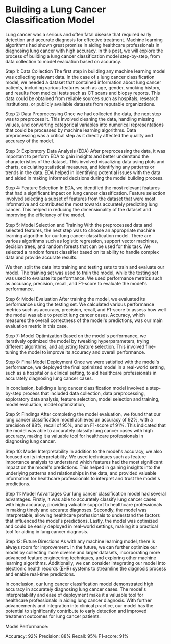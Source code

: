 # Building a Lung Cancer Classification Model

Lung cancer was a serious and often fatal disease that required early detection and accurate diagnosis for effective treatment. Machine learning algorithms had shown great promise in aiding healthcare professionals in diagnosing lung cancer with high accuracy. In this post, we will explore the process of building a lung cancer classification model step-by-step, from data collection to model evaluation based on accuracy.

Step 1: Data Collection
The first step in building any machine learning model was collecting relevant data. In the case of a lung cancer classification model, we needed a dataset that contained information about lung cancer patients, including various features such as age, gender, smoking history, and results from medical tests such as CT scans and biopsy reports. This data could be obtained from reliable sources such as hospitals, research institutions, or publicly available datasets from reputable organizations.

Step 2: Data Preprocessing
Once we had collected the data, the next step was to preprocess it. This involved cleaning the data, handling missing values, and converting categorical variables into numerical representations that could be processed by machine learning algorithms. Data preprocessing was a critical step as it directly affected the quality and accuracy of the model.

Step 3: Exploratory Data Analysis (EDA)
After preprocessing the data, it was important to perform EDA to gain insights and better understand the characteristics of the dataset. This involved visualizing data using plots and charts, calculating statistical measures, and identifying any patterns or trends in the data. EDA helped in identifying potential issues with the data and aided in making informed decisions during the model building process.

Step 4: Feature Selection
In EDA, we identified the most relevant features that had a significant impact on lung cancer classification. Feature selection involved selecting a subset of features from the dataset that were most informative and contributed the most towards accurately predicting lung cancer. This helped in reducing the dimensionality of the dataset and improving the efficiency of the model.

Step 5: Model Selection and Training
With the preprocessed data and selected features, the next step was to choose an appropriate machine learning algorithm for our lung cancer classification model. There are various algorithms such as logistic regression, support vector machines, decision trees, and random forests that can be used for this task. We selected a random forest classifier based on its ability to handle complex data and provide accurate results.

We then split the data into training and testing sets to train and evaluate our model. The training set was used to train the model, while the testing set was used to evaluate its performance. We used performance metrics such as accuracy, precision, recall, and F1-score to evaluate the model's performance.

Step 6: Model Evaluation
After training the model, we evaluated its performance using the testing set. We calculated various performance metrics such as accuracy, precision, recall, and F1-score to assess how well the model was able to predict lung cancer cases. Accuracy, which measures the overall correctness of the model's predictions, was our main evaluation metric in this case.

Step 7: Model Optimization
Based on the model's performance, we iteratively optimized the model by tweaking hyperparameters, trying different algorithms, and adjusting feature selection. This involved fine-tuning the model to improve its accuracy and overall performance.

Step 8: Final Model Deployment
Once we were satisfied with the model's performance, we deployed the final optimized model in a real-world setting, such as a hospital or a clinical setting, to aid healthcare professionals in accurately diagnosing lung cancer cases.

In conclusion, building a lung cancer classification model involved a step-by-step process that included data collection, data preprocessing, exploratory data analysis, feature selection, model selection and training, model evaluation, model optimization,

Step 9: Findings
After completing the model evaluation, we found that our lung cancer classification model achieved an accuracy of 92%, with a precision of 88%, recall of 95%, and an F1-score of 91%. This indicated that the model was able to accurately classify lung cancer cases with high accuracy, making it a valuable tool for healthcare professionals in diagnosing lung cancer.

Step 10: Model Interpretability
In addition to the model's accuracy, we also focused on its interpretability. We used techniques such as feature importance analysis to understand which features had the most significant impact on the model's predictions. This helped in gaining insights into the underlying patterns and relationships in the data, and provided valuable information for healthcare professionals to interpret and trust the model's predictions.

Step 11: Model Advantages
Our lung cancer classification model had several advantages. Firstly, it was able to accurately classify lung cancer cases with high accuracy, providing valuable support to healthcare professionals in making timely and accurate diagnoses. Secondly, the model was interpretable, allowing healthcare professionals to understand the factors that influenced the model's predictions. Lastly, the model was optimized and could be easily deployed in real-world settings, making it a practical tool for aiding in lung cancer diagnosis.

Step 12: Future Directions
As with any machine learning model, there is always room for improvement. In the future, we can further optimize our model by collecting more diverse and larger datasets, incorporating more advanced feature engineering techniques, and exploring other machine learning algorithms. Additionally, we can consider integrating our model into electronic health records (EHR) systems to streamline the diagnosis process and enable real-time predictions.

In conclusion, our lung cancer classification model demonstrated high accuracy in accurately diagnosing lung cancer cases. The model's interpretability and ease of deployment make it a valuable tool for healthcare professionals in aiding lung cancer diagnosis. With further advancements and integration into clinical practice, our model has the potential to significantly contribute to early detection and improved treatment outcomes for lung cancer patients.

Model Performance:

Accuracy: 92%
Precision: 88%
Recall: 95%
F1-score: 91%
